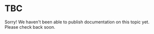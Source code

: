 # TBC

Sorry! We haven't been able to publish documentation on this topic yet. Please check back soon.